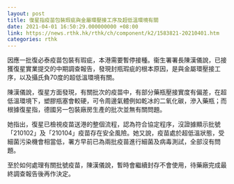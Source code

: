 ```yaml
---
layout: post
title: 復星指疫苗包裝瑕疵與金屬環壓接工序及超低溫環境有關
date: 2021-04-01 16:50:29.000000000 +08:00
link: https://news.rthk.hk/rthk/ch/component/k2/1583821-20210401.htm
categories: rthk
---
```


因應一批復必泰疫苗包裝有瑕疵，本港需要暫停接種。衞生署署長陳漢儀說，已接獲復星實業提交的中期調查報告，發現封瓶瑕疵的根本原因，是與金屬環壓接工序，以及攝氏負70度的超低溫環境有關。

陳漢儀說，復星方面發現，有關批次的疫苗中，有部分藥瓶壓接實度有偏差，在超低溫環境下，塑膠瓶塞會較硬，可令周邊氣體例如乾冰的二氧化碳，滲入藥瓶；而根據復星指，德國另一包裝廠房生產的批次並無有關問題。

她指出，復星已檢視疫苗送港的整個流程，認為符合協定程序，沒證據顯示批號「210102」及「210104」疫苗存在安全風險。她又說，疫苗處於超低溫狀態，受細菌污染機會相當低，署方早前已為兩批疫苗進行細菌及病毒測試，全部沒有問題。

至於如何處理有關批號疫苗，陳漢儀說，暫時會繼續封存不會使用，待藥廠完成最終調查報告後再作決定。
